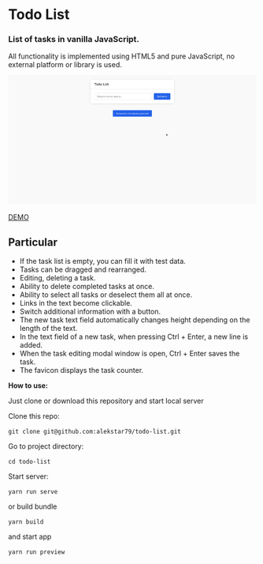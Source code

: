 # Todo List

### List of tasks in vanilla JavaScript.

All functionality is implemented using HTML5 and pure JavaScript, no external platform or library is used.

![review](review.gif "Todo List")

[DEMO](https://alekstar79.github.io/todo-list)

## Particular

* If the task list is empty, you can fill it with test data.
* Tasks can be dragged and rearranged.
* Editing, deleting a task.
* Ability to delete completed tasks at once.
* Ability to select all tasks or deselect them all at once.
* Links in the text become clickable.
* Switch additional information with a button.
* The new task text field automatically changes height depending on the length of the text.
* In the text field of a new task, when pressing Ctrl + Enter, a new line is added.
* When the task editing modal window is open, Ctrl + Enter saves the task.
* The favicon displays the task counter.


**How to use:**

Just clone or download this repository and start local server

Clone this repo:
```shell
git clone git@github.com:alekstar79/todo-list.git
```
Go to project directory:
```shell
cd todo-list
```
Start server:
```shell
yarn run serve
```

or build bundle
````shell
yarn build
````
and start app
````shell
yarn run preview
````
